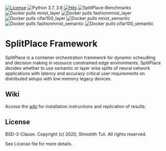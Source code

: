 [![License](https://img.shields.io/badge/License-BSD%203--Clause-red.svg)](https://github.com/imperial-qore/SplitPlace/blob/master/LICENSE)
![Python 3.7, 3.8](https://img.shields.io/badge/python-3.7%20%7C%203.8-blue.svg)
[![Hits](https://hits.seeyoufarm.com/api/count/incr/badge.svg?url=https%3A%2F%2Fgithub.com%2Fimperial-qore%2FSplitPlace&count_bg=%23FFC401&title_bg=%23555555&icon=&icon_color=%23E7E7E7&title=hits&edge_flat=false)](https://hits.seeyoufarm.com)
![SplitPlace-Benchmarks](https://github.com/imperial-qore/SplitPlace/workflows/SplitPlace-Benchmarks/badge.svg)
<br>
![Docker pulls mnist_layer](https://img.shields.io/docker/pulls/shreshthtuli/mnist_layer?label=mnist_layer)
![Docker pulls fashionmnist_layer](https://img.shields.io/docker/pulls/shreshthtuli/fashionmnist_layer?label=fashionmnist_layer)
![Docker pulls cifar100_layer](https://img.shields.io/docker/pulls/shreshthtuli/cifar100_layer?label=cifar100_layer)
![Docker pulls mnist_semantic](https://img.shields.io/docker/pulls/shreshthtuli/mnist_semantic?label=mnist_semantic)
![Docker pulls fashionmnist_semantic](https://img.shields.io/docker/pulls/shreshthtuli/fashionmnist_semantic?label=fashionmnist_semantic)
![Docker pulls cifar100_semantic](https://img.shields.io/docker/pulls/shreshthtuli/cifar100_semantic?label=cifar100_semantic)

# SplitPlace Framework

SplitPlace is a container orchestration framework for dynamic scheudling and decision making in resource constrained edge environments. SplitPlace decides whether to use semantic or layer wise splits of neural network applications with latency and accuracy critical user requirements on distributed setups with low memory legacy devices.

## Wiki
Access the [wiki](https://github.com/imperial-qore/SplitPlace/wiki) for installation instructions and replication of results.


## License

BSD-3-Clause. 
Copyright (c) 2020, Shreshth Tuli.
All rights reserved.

See License file for more details.
